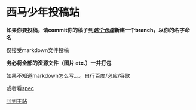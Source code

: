# 西马少年投稿站

**如果你要投稿，请commit你的稿子到[*这个仓库*]( https://github.com/XJTU-Youth/Megazine-Resources/ )新建一个branch，以你的名字命名**

仅接受markdown文件投稿

**务必将全部的资源文件（图片 etc.）一并打包**

如果不知道markdown怎么写。。。自行百度/必应/谷歌

或者看[spec](./pdf/Spec.pdf)



[回到主站](/)

